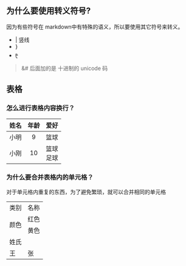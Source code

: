 ## 为什么要使用转义符号?
因为有些符号在 markdown中有特殊的语义，所以要使用其它符号来转义。

- &#124;  竖线
- &#125;
- &#6235;

> &# 后面加的是 十进制的 unicode 码

## 表格
### 怎么进行表格内容换行？

| 姓名 | 年龄  |           爱好 |
| :--- | :---: | -------------: |
| 小明 |   9   |           篮球 |
| 小刚 |  10   | 篮球 <br> 足球 |

### 为什么要合并表格内的单元格？
对于单元格内重复的东西，为了避免繁琐，就可以合并相同的单元格

<table>
    <tr>
        <td>类别</td>
        <td>名称</td>
    </tr>
    <tr>
        <td rowspan="2">颜色</td>
        <td>红色</td>
    </tr>
    <tr>
        <td>黄色</td>
    </tr>
    <tr>
        <td colspan="2">姓氏</td>
    </tr>
    <tr>
        <td>王</td>
        <td>张</td>
    </tr>
</table>
